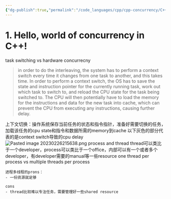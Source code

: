 ```yaml
---
{"dg-publish":true,"permalink":"/code_languages/cpp/cpp-concurrency/C++ Concurrency in Action Notes/","dgPassFrontmatter":true,"noteIcon":""}
---
```


# 1. Hello, world of concurrency in C++!
task switching vs hardware concurrecny
> in order to do the interleaving, the system has to perform a context switch every time it changes from one task to another, and this takes time. In order to perform a context switch, the OS has to save the state and instruction pointer for the currently running task, work out which task to switch to, and reload the CPU state for the task being switched to. The CPU will then potentially have to load the memory for the instructions and data for the new task into cache, which can prevent the CPU from executing any instructions, causing further delay.

 上下文切换：操作系统保存当前任务的状态和指令指针，准备好需要切换的任务，加载该任务的cpu state和指令和数据所需的memory到cache
 以下灰色的部分代表的是context switch导致的cpu delay
![Pasted image 20230226215638.png](/img/user/code_languages/cpp/cpp-concurrency/pics/Pasted%20image%2020230226215638.png)
process and thread
thread可以类比于一个developer，process可以类比于一个office，内部可以有一个或者多个developer，有developer需要的manual等一些resource
one thread per process vs multiple threads per process
```ad-note
进程多线程的prons：
- 一份资源就足够

cons
- thread比较难以专注任务，需要管理好一些shared resource
```

